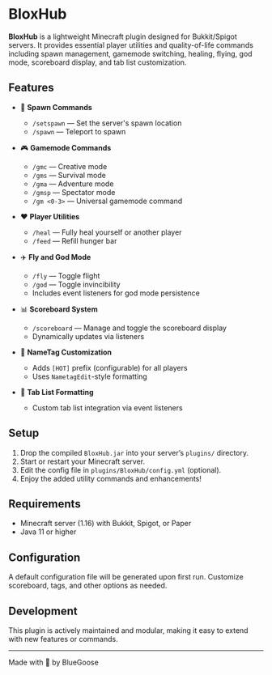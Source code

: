 # BloxHub

**BloxHub** is a lightweight Minecraft plugin designed for Bukkit/Spigot servers. It provides essential player utilities and quality-of-life commands including spawn management, gamemode switching, healing, flying, god mode, scoreboard display, and tab list customization.

## Features

- 📍 **Spawn Commands**
  - `/setspawn` — Set the server's spawn location
  - `/spawn` — Teleport to spawn

- 🎮 **Gamemode Commands**
  - `/gmc` — Creative mode
  - `/gms` — Survival mode
  - `/gma` — Adventure mode
  - `/gmsp` — Spectator mode
  - `/gm <0-3>` — Universal gamemode command

- ❤️ **Player Utilities**
  - `/heal` — Fully heal yourself or another player
  - `/feed` — Refill hunger bar

- ✈️ **Fly and God Mode**
  - `/fly` — Toggle flight
  - `/god` — Toggle invincibility
  - Includes event listeners for god mode persistence

- 📊 **Scoreboard System**
  - `/scoreboard` — Manage and toggle the scoreboard display
  - Dynamically updates via listeners

- 🧑 **NameTag Customization**
  - Adds `[HOT]` prefix (configurable) for all players
  - Uses `NametagEdit`-style formatting

- 🧾 **Tab List Formatting**
  - Custom tab list integration via event listeners

## Setup

1. Drop the compiled `BloxHub.jar` into your server’s `plugins/` directory.
2. Start or restart your Minecraft server.
3. Edit the config file in `plugins/BloxHub/config.yml` (optional).
4. Enjoy the added utility commands and enhancements!

## Requirements

- Minecraft server (1.16) with Bukkit, Spigot, or Paper
- Java 11 or higher

## Configuration

A default configuration file will be generated upon first run. Customize scoreboard, tags, and other options as needed.

## Development

This plugin is actively maintained and modular, making it easy to extend with new features or commands.

---

Made with 💙 by BlueGoose
